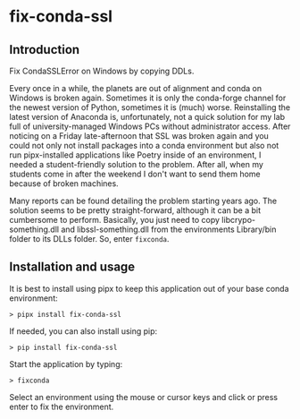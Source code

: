 # fix-conda-ssl

## Introduction

Fix CondaSSLError on Windows by copying DDLs.

Every once in a while, the planets are out of alignment and conda on Windows is broken again. Sometimes it is only the conda-forge channel for the newest version of Python, sometimes it is (much) worse. Reinstalling the latest version of Anaconda is, unfortunately, not a quick solution for my lab full of university-managed Windows PCs without administrator access. After noticing on a Friday late-afternoon that SSL was broken again and you could not only not install packages into a conda environment but also not run pipx-installed applications like Poetry inside of an environment, I needed a student-friendly solution to the problem. After all, when my students come in after the weekend I don't want to send them home because of broken machines.

Many reports can be found detailing the problem starting years ago. The solution seems to be pretty straight-forward, although it can be a bit cumbersome to perform. Basically, you just need to copy libcrypo-something.dll and libssl-something.dll from the environments Library/bin folder to its DLLs folder. So, enter `fixconda`.


## Installation and usage

It is best to install using pipx to keep this application out of your base conda environment:
```
> pipx install fix-conda-ssl
```
If needed, you can also install using pip:
```
> pip install fix-conda-ssl
```
Start the application by typing:
```
> fixconda
```
Select an environment using the mouse or cursor keys and click or press enter to fix the environment.